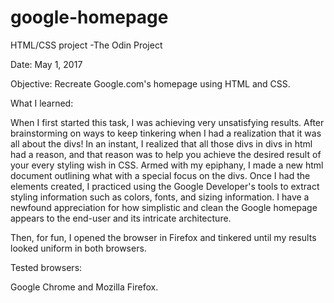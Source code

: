 # google-homepage
HTML/CSS project -The Odin Project

Date: May 1, 2017

Objective: Recreate Google.com's homepage using HTML and CSS. 

What I learned:

When I first started this task, I was achieving very unsatisfying results. After brainstorming on ways to keep tinkering when I had a realization that it was all about the divs! In an instant, I realized that all those divs in divs in html had a reason, and that reason was to help you achieve the desired result of your every styling wish in CSS. Armed with my epiphany, I made a new html document outlining what with a special focus on the divs. Once I had the elements created, I practiced using the Google Developer's tools to extract styling information such as colors, fonts, and sizing information. I have a newfound appreciation for how simplistic and clean the Google homepage appears to the end-user and its intricate architecture. 

Then, for fun, I opened the browser in Firefox and tinkered until my results looked uniform in both browsers.

Tested browsers:

Google Chrome and Mozilla Firefox.
